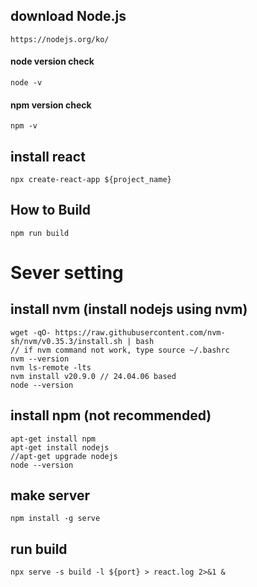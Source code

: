 ## download Node.js
    https://nodejs.org/ko/
#### node version check
    node -v
#### npm version check
    npm -v


## install react
    npx create-react-app ${project_name}

## How to Build
    npm run build

# Sever setting
## install nvm (install nodejs using nvm)
    wget -qO- https://raw.githubusercontent.com/nvm-sh/nvm/v0.35.3/install.sh | bash
    // if nvm command not work, type source ~/.bashrc
    nvm --version
    nvm ls-remote -lts
    nvm install v20.9.0 // 24.04.06 based 
    node --version
    
## install npm (not recommended)
    apt-get install npm
    apt-get install nodejs
    //apt-get upgrade nodejs
    node --version
    
## make server
    npm install -g serve

## run build 
    npx serve -s build -l ${port} > react.log 2>&1 &
